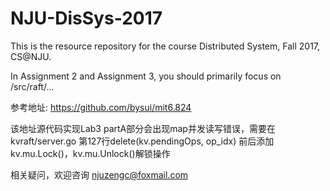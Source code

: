# NJU-DisSys-2017
This is the resource repository for the course Distributed System, Fall 2017, CS@NJU.

In Assignment 2 and Assignment 3, you should primarily focus on /src/raft/...

参考地址: https://github.com/bysui/mit6.824

该地址源代码实现Lab3 partA部分会出现map并发读写错误，需要在kvraft/server.go 第127行delete(kv.pendingOps, op_idx) 前后添加kv.mu.Lock()，kv.mu.Unlock()解锁操作

相关疑问，欢迎咨询 njuzengc@foxmail.com
